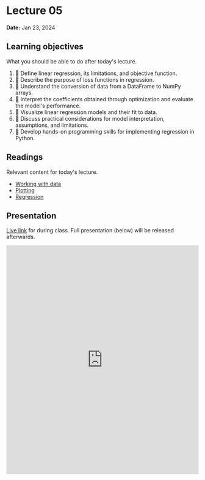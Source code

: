 # Lecture 05

**Date:** Jan 23, 2024

## Learning objectives

What you should be able to do after today's lecture.

1.  🧮 Define linear regression, its limitations, and objective function.
2.  🧮 Describe the purpose of loss functions in regression.
3.  🐍 Understand the conversion of data from a DataFrame to NumPy arrays.
4.  🧮 Interpret the coefficients obtained through optimization and evaluate the model's performance.
5.  🐍 Visualize linear regression models and their fit to data.
6.  🧮 Discuss practical considerations for model interpretation, assumptions, and limitations.
7.  🐍 Develop hands-on programming skills for implementing regression in Python.

## Readings

Relevant content for today's lecture.

-   [Working with data](../../../modules/intro/data/)
-   [Plotting](../../../modules/intro/plotting/)
-   [Regression](../../../modules/intro/regression/)

## Presentation

[Live link]() for during class.
Full presentation (below) will be released afterwards.

<iframe src="https://slides.com/aalexmmaldonado/biosc1540-2024s-l05/embed?byline=hidden&share=hidden" width="100%" height="600" title="biosc1540-2024s-L05-pre" scrolling="no" frameborder="0" webkitallowfullscreen mozallowfullscreen allowfullscreen></iframe>
